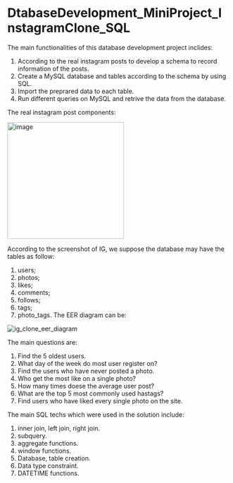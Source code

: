 # DtabaseDevelopment_MiniProject_InstagramClone_SQL

The main functionalities of this database development project inclides:
  1. According to the real instagram posts to develop a schema to record information of the posts.
  2. Create a MySQL database and tables according to the schema by using SQL.
  3. Import the preprared data to each table.
  4. Run different queries on MySQL and retrive the data from the database.

The real instagram post components:

<img width="265" alt="image" src="https://user-images.githubusercontent.com/93168873/213312019-24cc2394-d719-4250-85f0-d03e1aeccf37.png">

According to the screenshot of IG, we suppose the database may have the tables as follow:
  1. users;
  2. photos;
  3. likes;
  4. comments;
  5. follows;
  6. tags;
  7. photo_tags.
 The EER diagram can be:
 
 ![ig_clone_eer_diagram](https://user-images.githubusercontent.com/93168873/213312863-61f6b5f5-23d6-4f6a-8fd9-bd331ec13e26.png)

The main questions are:
  1. Find the 5 oldest users.
  2. What day of the week do most user register on?
  3. Find the users who have never posted a photo.
  4. Who get the most like on a single photo?
  5. How many times doese the average user post?
  6. What are the top 5 most commonly used hastags?
  7. Find users who have liked every single photo on the site.
 
 The main SQL techs which were used in the solution include:
  1. inner join, left join, right join.
  2. subquery.
  3. aggregate functions.
  4. window functions.
  5. Database, table creation.
  6. Data type constraint.
  7. DATETIME functions.

